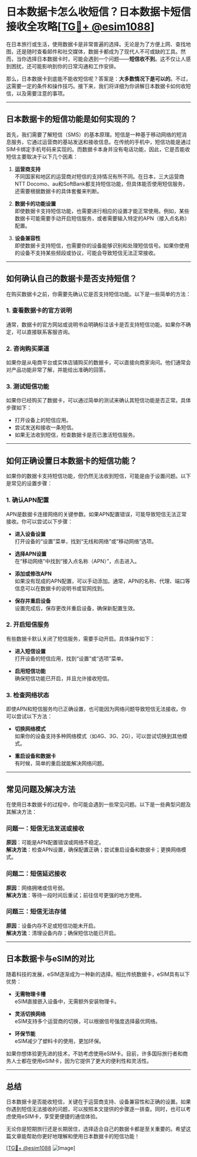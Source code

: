 # 日本数据卡怎么收短信？日本数据卡短信接收全攻略[[TG💪+ @esim1088](https://t.me/s/esim1088)]

在日本旅行或生活，使用数据卡是非常普遍的选择。无论是为了方便上网、查找地图，还是随时查看邮件和社交媒体，数据卡都成为了现代人不可或缺的工具。然而，当你选择日本数据卡时，可能会遇到一个问题——**短信收不到**。这不仅让人感到困扰，还可能影响到你的日常沟通和工作安排。

那么，日本数据卡到底能不能收短信呢？答案是：**大多数情况下是可以的**。不过，这需要一定的条件和操作技巧。接下来，我们将详细为你讲解日本数据卡如何收短信，以及需要注意的事项。

---

## 日本数据卡的短信功能是如何实现的？

首先，我们需要了解短信（SMS）的基本原理。短信是一种基于移动网络的短消息服务，它通过运营商的基站发送和接收信息。在传统的手机中，短信功能是通过SIM卡绑定手机号码来实现的。而数据卡本身并没有电话功能，因此，它是否能收短信主要取决于以下几个因素：

1. **运营商支持**  
   不同国家和地区的运营商对短信的支持情况有所不同。在日本，三大运营商NTT Docomo、au和SoftBank都支持短信功能，但具体能否使用短信服务，还需要根据数据卡的具体套餐来判断。

2. **数据卡的功能设置**  
   即使数据卡支持短信功能，也需要进行相应的设置才能正常使用。例如，某些数据卡可能需要手动开启短信服务，或者需要输入特定的APN（接入点名称）配置。

3. **设备兼容性**  
   即使数据卡支持短信，也需要你的设备能够识别和处理短信信号。如果你使用的设备不支持某些频段或协议，可能会导致短信无法正常接收。

---

## 如何确认自己的数据卡是否支持短信？

在购买数据卡之前，你需要先确认它是否支持短信功能。以下是一些简单的方法：

### 1. 查看数据卡的官方说明
通常，数据卡的官方网站或说明书会明确标注该卡是否支持短信功能。如果你不确定，可以直接联系客服咨询。

### 2. 咨询购买渠道
如果你是从电商平台或实体店铺购买的数据卡，可以直接向商家询问。他们通常会对产品功能非常了解，并能给出准确的回答。

### 3. 测试短信功能
如果你已经购买了数据卡，可以通过简单的测试来确认其短信功能是否正常。具体步骤如下：
- 打开设备上的短信应用。
- 尝试发送和接收一条短信。
- 如果无法收到短信，检查数据卡是否已激活短信服务。

---

## 如何正确设置日本数据卡的短信功能？

如果你的数据卡支持短信功能，但仍然无法收到短信，可能是由于设置问题。以下是常见的设置步骤：

### 1. 确认APN配置
APN是数据卡连接网络的关键参数。如果APN配置错误，可能导致短信无法正常接收。你可以尝试以下步骤：

- **进入设备设置**  
  打开设备的“设置”菜单，找到“无线和网络”或“移动网络”选项。

- **选择APN设置**  
  在“移动网络”中找到“接入点名称（APN）”，点击进入。

- **添加或修改APN**  
  如果没有现成的APN配置，可以手动添加。通常，APN的名称、代理、端口等信息可以在数据卡的说明书或官网找到。

- **保存并重启设备**  
  设置完成后，保存更改并重启设备，确保新配置生效。

### 2. 开启短信服务
有些数据卡默认关闭了短信服务，需要手动开启。具体操作如下：

- **进入短信设置**  
  打开设备的短信应用，找到“设置”或“选项”菜单。

- **启用短信功能**  
  确保短信功能已开启，并且允许接收短信。

### 3. 检查网络状态
即使APN和短信服务均已正确设置，也可能因为网络问题导致短信无法接收。你可以尝试以下方法：

- **切换网络模式**  
  如果你的设备支持多种网络模式（如4G、3G、2G），可以尝试切换到其他模式。

- **重启设备和数据卡**  
  有时候，简单的重启就能解决网络问题。

---

## 常见问题及解决方法

在使用日本数据卡的过程中，你可能会遇到一些常见问题。以下是一些典型问题及其解决方法：

### 问题一：短信无法发送或接收
**原因**：可能是APN配置错误或网络不稳定。  
**解决方法**：检查APN设置，确保配置正确；尝试重启设备和数据卡；更换网络模式。

### 问题二：短信延迟接收
**原因**：网络拥堵或信号弱。  
**解决方法**：等待一段时间后重试；前往信号更强的地方使用。

### 问题三：短信无法存储
**原因**：设备内存不足或短信功能未开启。  
**解决方法**：清理设备内存；确保短信功能已开启。

---

## 日本数据卡与eSIM的对比

随着科技的发展，eSIM逐渐成为一种新的选择。相比传统数据卡，eSIM具有以下优势：

- **无需物理卡槽**  
  eSIM直接嵌入设备中，无需额外安装物理卡。

- **灵活切换网络**  
  eSIM支持多个运营商的切换，可以根据信号强度选择最优网络。

- **环保节能**  
  eSIM减少了塑料卡的使用，更加环保。

如果你想体验更先进的技术，不妨考虑使用eSIM卡。目前，许多国际旅行者和商务人士都在使用eSIM卡，因为它提供了更大的便利性和灵活性。

---

## 总结

日本数据卡是否能收短信，关键在于运营商支持、设备兼容性和正确的设置。如果你遇到短信无法接收的问题，可以按照本文提供的步骤逐一排查。同时，也可以考虑使用eSIM卡，享受更便捷的通信体验。

无论你是短期旅行还是长期居住，选择适合自己的数据卡都是至关重要的。希望这篇文章能帮助你更好地理解和使用日本数据卡的短信功能！

[[TG💪+ @esim1088](https://t.me/s/esim1088) ![Image](https://i.postimg.cc/4NQfJmqS/Snipaste-2025-05-13-00-14-12.png)]